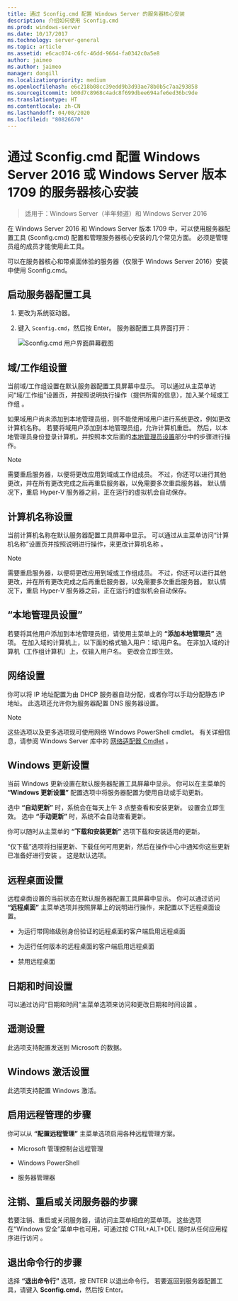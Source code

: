 ```yaml
---
title: 通过 Sconfig.cmd 配置 Windows Server 的服务器核心安装
description: 介绍如何使用 Sconfig.cmd
ms.prod: windows-server
ms.date: 10/17/2017
ms.technology: server-general
ms.topic: article
ms.assetid: e6cac074-c6fc-46dd-9664-fa0342c0a5e8
author: jaimeo
ms.author: jaimeo
manager: dongill
ms.localizationpriority: medium
ms.openlocfilehash: e6c218b08cc39edd9b3d93ae78b0b5c7aa293858
ms.sourcegitcommit: b00d7c8968c4adc8f699dbee694afe6ed36bc9de
ms.translationtype: HT
ms.contentlocale: zh-CN
ms.lasthandoff: 04/08/2020
ms.locfileid: "80826670"
---
```

# <a name="configure-a-server-core-installation-of-windows-server-2016-or-windows-server-version-1709-with-sconfigcmd"></a>通过 Sconfig.cmd 配置 Windows Server 2016 或 Windows Server 版本 1709 的服务器核心安装

> 适用于：Windows Server（半年频道）和 Windows Server 2016

在 Windows Server 2016 和 Windows Server 版本 1709 中，可以使用服务器配置工具 (Sconfig.cmd) 配置和管理服务器核心安装的几个常见方面。 必须是管理员组的成员才能使用此工具。

可以在服务器核心和带桌面体验的服务器（仅限于 Windows Server 2016）安装中使用 Sconfig.cmd。

## <a name="start-the-server-configuration-tool"></a>启动服务器配置工具

1. 更改为系统驱动器。

2. 键入 `Sconfig.cmd`，然后按 Enter。 服务器配置工具界面打开：

    ![Sconfig.cmd 用户界面屏幕截图](media/mainsconfigpage.png)

## <a name="domainworkgroup-settings"></a>域/工作组设置

当前域/工作组设置在默认服务器配置工具屏幕中显示。 可以通过从主菜单访问“域/工作组”设置页，并按照说明执行操作（提供所需的信息），加入某个域或工作组  。

如果域用户尚未添加到本地管理员组，则不能使用域用户进行系统更改，例如更改计算机名称。 若要将域用户添加到本地管理员组，允许计算机重启。 然后，以本地管理员身份登录计算机，并按照本文后面的[本地管理员设置](#local-administrator-settings)部分中的步骤进行操作。

> [!NOTE]
> 需要重启服务器，以便将更改应用到域或工作组成员。 不过，你还可以进行其他更改，并在所有更改完成之后再重启服务器，以免需要多次重启服务器。 默认情况下，重启 Hyper-V 服务器之前，正在运行的虚拟机会自动保存。

## <a name="computer-name-settings"></a>计算机名称设置

当前计算机名称在默认服务器配置工具屏幕中显示。 可以通过从主菜单访问“计算机名称”设置页并按照说明进行操作，来更改计算机名称  。

> [!NOTE]
> 需要重启服务器，以便将更改应用到域或工作组成员。 不过，你还可以进行其他更改，并在所有更改完成之后再重启服务器，以免需要多次重启服务器。 默认情况下，重启 Hyper-V 服务器之前，正在运行的虚拟机会自动保存。

## <a name="local-administrator-settings"></a>“本地管理员设置”

若要将其他用户添加到本地管理员组，请使用主菜单上的 **“添加本地管理员”** 选项。 在加入域的计算机上，以下面的格式输入用户：域\用户名。 在非加入域的计算机（工作组计算机）上，仅输入用户名。 更改会立即生效。

## <a name="network-settings"></a>网络设置

你可以将 IP 地址配置为由 DHCP 服务器自动分配，或者你可以手动分配静态 IP 地址。 此选项还允许你为服务器配置 DNS 服务器设置。

> [!NOTE]
> 这些选项以及更多选项现可使用网络 Windows PowerShell cmdlet。 有关详细信息，请参阅 Windows Server 库中的 [网络适配器 Cmdlet](https://docs.microsoft.com/powershell/module/netadapter/?view=win10-ps) 。

## <a name="windows-update-settings"></a>Windows 更新设置

当前 Windows 更新设置在默认服务器配置工具屏幕中显示。 你可以在主菜单的 **“Windows 更新设置”** 配置选项中将服务器配置为使用自动或手动更新。

选中 **“自动更新”** 时，系统会在每天上午 3 点整查看和安装更新。 设置会立即生效。 选中 **“手动更新”** 时，系统不会自动查看更新。

你可以随时从主菜单的 **“下载和安装更新”** 选项下载和安装适用的更新。

“仅下载”选项将扫描更新、下载任何可用更新，然后在操作中心中通知你这些更新已准备好进行安装  。 这是默认选项。

## <a name="remote-desktop-settings"></a>远程桌面设置

远程桌面设置的当前状态在默认服务器配置工具屏幕中显示。 你可以通过访问 **“远程桌面”** 主菜单选项并按照屏幕上的说明进行操作，来配置以下远程桌面设置。

- 为运行带网络级别身份验证的远程桌面的客户端启用远程桌面

- 为运行任何版本的远程桌面的客户端启用远程桌面

- 禁用远程桌面

## <a name="date-and-time-settings"></a>日期和时间设置

可以通过访问“日期和时间”主菜单选项来访问和更改日期和时间设置  。

## <a name="telemetry-settings"></a>遥测设置

此选项支持配置发送到 Microsoft 的数据。

## <a name="windows-activation-settings"></a>Windows 激活设置

此选项支持配置 Windows 激活。

## <a name="to-enable-remote-management"></a>启用远程管理的步骤

你可以从 **“配置远程管理”** 主菜单选项启用各种远程管理方案。

- Microsoft 管理控制台远程管理

- Windows PowerShell

- 服务器管理器  

## <a name="to-log-off-restart-or-shut-down-the-server"></a>注销、重启或关闭服务器的步骤

若要注销、重启或关闭服务器，请访问主菜单相应的菜单项。 这些选项在“Windows 安全”菜单中也可用，可通过按 CTRL+ALT+DEL 随时从任何应用程序进行访问  。  

## <a name="to-exit-to-the-command-line"></a>退出命令行的步骤
  
选择 **“退出命令行”** 选项，按 ENTER 以退出命令行。 若要返回到服务器配置工具，请键入 **Sconfig.cmd**，然后按 Enter。
